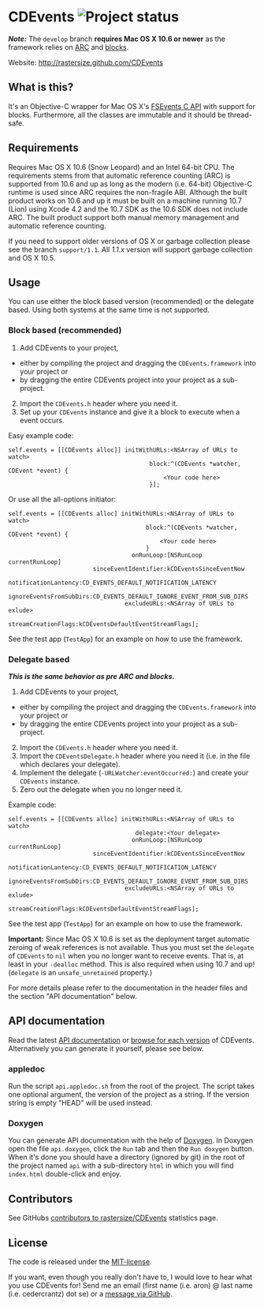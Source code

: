 # CDEvents ![Project status](http://stillmaintained.com/rastersize/CDEvents.png) #
***Note:*** The `develop` branch **requires Mac OS X 10.6 or newer** as the framework relies on  [ARC](http://clang.llvm.org/docs/AutomaticReferenceCounting.html "Automatic Reference Counting Technical Specification") and [blocks](http://developer.apple.com/library/mac/#documentation/Cocoa/Conceptual/Blocks/Articles/00_Introduction.html "Blocks Programming Topics").

Website: http://rastersize.github.com/CDEvents

## What is this? ##
It's an Objective-C wrapper for Mac OS X's [FSEvents C API](http://developer.apple.com/mac/library/documentation/Darwin/Reference/FSEvents_Ref/FSEvents_h/index.html) with support for blocks. Furthermore, all the classes are immutable and it should be thread-safe.


## Requirements ##
Requires Mac OS X 10.6 (Snow Leopard) and an Intel 64-bit CPU. The requirements stems from that automatic reference counting (ARC) is supported from 10.6 and up as long as the modern (i.e. 64-bit) Objective-C runtime is used since ARC requires the non-fragile ABI. Although the built product works on 10.6 and up it must be built on a machine running 10.7 (Lion) using Xcode 4.2 and the 10.7 SDK as the 10.6 SDK does not include ARC. The built product support both manual memory management and automatic reference counting.

If you need to support older versions of OS X or garbage collection please see the branch `support/1.1`. All _1.1.x_ version will support garbage collection and OS X 10.5.


## Usage ##
You can use either the block based version (recommended) or the delegate based. Using both systems at the same time is not supported.

### Block based (recommended) ###
1. Add CDEvents to your project,
 * either by compiling the project and dragging the `CDEvents.framework` into your project or
 * by dragging the entire CDEvents project into your project as a sub-project.
2. Import the `CDEvents.h` header where you need it.
3. Set up your `CDEvents` instance and give it a block to execute when a event occurs.

Easy example code:

    self.events = [[CDEvents alloc]] initWithURLs:<NSArray of URLs to watch>
                                            block:^(CDEvents *watcher, CDEvent *event) {
	                                            <Your code here>
	                                        }];

Or use all the all-options initiator:

    self.events = [[CDEvents alloc] initWithURLs:<NSArray of URLs to watch>
                                           block:^(CDEvents *watcher, CDEvent *event) {
                                               <Your code here>
                                           }
                                       onRunLoop:[NSRunLoop currentRunLoop]
                            sinceEventIdentifier:kCDEventsSinceEventNow
                            notificationLantency:CD_EVENTS_DEFAULT_NOTIFICATION_LATENCY
                         ignoreEventsFromSubDirs:CD_EVENTS_DEFAULT_IGNORE_EVENT_FROM_SUB_DIRS
                                     excludeURLs:<NSArray of URLs to exlude>
                             streamCreationFlags:kCDEventsDefaultEventStreamFlags];

See the test app (`TestApp`) for an example on how to use the framework.

### Delegate based ###
***This is the same behavior as pre ARC and blocks.***

1. Add CDEvents to your project,
 * either by compiling the project and dragging the `CDEvents.framework` into your project or
 * by dragging the entire CDEvents project into your project as a sub-project.
2. Import the `CDEvents.h` header where you need it.
3. Import the `CDEventsDelegate.h` header where you need it (i.e. in the file which declares your delegate).
4. Implement the delegate (`-URLWatcher:eventOccurred:`) and create your `CDEvents` instance.
5. Zero out the delegate when you no longer need it.

Example code:

    self.events = [[CDEvents alloc] initWithURLs:<NSArray of URLs to watch>
                                        delegate:<Your delegate>
                                       onRunLoop:[NSRunLoop currentRunLoop]
                            sinceEventIdentifier:kCDEventsSinceEventNow
                            notificationLantency:CD_EVENTS_DEFAULT_NOTIFICATION_LATENCY
                         ignoreEventsFromSubDirs:CD_EVENTS_DEFAULT_IGNORE_EVENT_FROM_SUB_DIRS
                                     excludeURLs:<NSArray of URLs to exlude>
                             streamCreationFlags:kCDEventsDefaultEventStreamFlags];

See the test app (`TestApp`) for an example on how to use the framework.

**Important:** Since Mac OS X 10.6 is set as the deployment target automatic zeroing of weak references is not available. Thus you must set the `delegate` of  `CDEvents` to `nil` when you no longer want to receive events. That is, at least in your `-dealloc` method. This is also required when using 10.7 and up! (`delegate` is an `unsafe_unretained` property.)

For more details please refer to the documentation in the header files and the section "API documentation" below.


## API documentation ##
Read the latest [API documentation](http://rastersize.github.com/CDEvents/docs/api/head) or [browse for each version](http://rastersize.github.com/CDEvents/docs/api) of CDEvents. Alternatively you can generate it yourself, please see below.

### appledoc ###
Run the script `api.appledoc.sh` from the root of the project. The script takes one optional argument, the version of the project as a string. If the version string is empty "HEAD" will be used instead.

### Doxygen ###
You can generate API documentation with the help of [Doxygen](http://www.stack.nl/~dimitri/doxygen/). In Doxygen open the file `api.doxygen`, click the `Run` tab and then the `Run doxygen` button. When it's done you should have a directory (ignored by git) in the root of the project named `api` with a sub-directory `html` in which you will find `index.html` double-click and enjoy.

## Contributors ##
See GitHubs [contributors to rastersize/CDEvents](https://github.com/rastersize/CDEvents/contributors) statistics page.

## License ##
The code is released under the [MIT-license](http://www.opensource.org/licenses/mit-license.php).

If you want, even though you really don't have to, I would love to hear what you use CDEvents for! Send me an email (first name (i.e. aron) @ last name (i.e. cedercrantz) dot se) or a [message via GitHub](http://github.com/inbox/new/rastersize).

